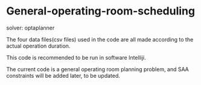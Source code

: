 # General-operating-room-scheduling


solver: optaplanner

The four data files(csv files) used in the code are all made according to the actual operation duration.

This code is recommended to be run in software Intelliji.

The current code is a general operating room planning problem, and SAA constraints will be added later, to be updated.

